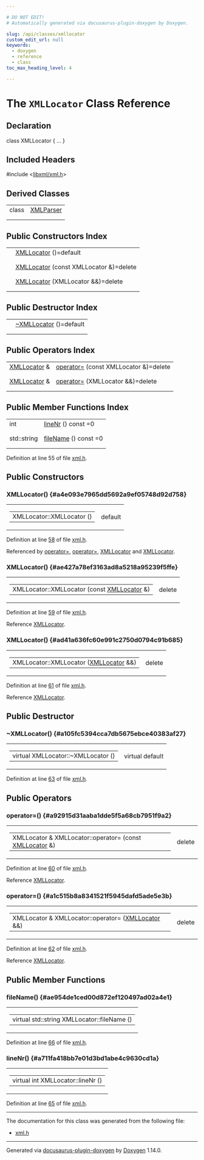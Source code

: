 ```yaml
---

# DO NOT EDIT!
# Automatically generated via docusaurus-plugin-doxygen by Doxygen.

slug: /api/classes/xmllocator
custom_edit_url: null
keywords:
  - doxygen
  - reference
  - class
toc_max_heading_level: 4

---
```


<div class="doxyPage">

# The `XMLLocator` Class Reference



## Declaration

<div class="doxyDeclaration">
class XMLLocator { ... }
</div>

## Included Headers

<div class="doxyIncludesList">#include &lt;<a href="/web-doxygen/docs/api/files/libxml/xml-h">libxml/xml.h</a>&gt;
</div>

## Derived Classes

<table class="doxyMembersIndex">

<tr class="doxyMemberIndexItem">
<td class="doxyMemberIndexItemType" align="left" valign="top">class</td>
<td class="doxyMemberIndexItemName" align="left" valign="top"><a href="/web-doxygen/docs/api/classes/xmlparser">XMLParser</a></td>
</tr>
<tr class="doxyMemberIndexDescription">
<td class="doxyMemberIndexDescriptionLeft"></td>
<td class="doxyMemberIndexDescriptionRight">
</td>
</tr>
<tr class="doxyMemberIndexSeparator">
<td class="doxyMemberIndexSeparator" colspan="2"></td>
</tr>

</table>

## Public Constructors Index

<table class="doxyMembersIndex">

<tr class="doxyMemberIndexItem">
<td class="doxyMemberIndexItemType" align="left" valign="top"></td>
<td class="doxyMemberIndexItemName" align="left" valign="top"><a href="#a4e093e7965dd5692a9ef05748d92d758">XMLLocator</a> ()=default</td>
</tr>
<tr class="doxyMemberIndexDescription">
<td class="doxyMemberIndexDescriptionLeft"></td>
<td class="doxyMemberIndexDescriptionRight">
</td>
</tr>
<tr class="doxyMemberIndexSeparator">
<td class="doxyMemberIndexSeparator" colspan="2"></td>
</tr>

<tr class="doxyMemberIndexItem">
<td class="doxyMemberIndexItemType" align="left" valign="top"></td>
<td class="doxyMemberIndexItemName" align="left" valign="top"><a href="#ae427a78ef3163ad8a5218a95239f5ffe">XMLLocator</a> (const XMLLocator &amp;)=delete</td>
</tr>
<tr class="doxyMemberIndexDescription">
<td class="doxyMemberIndexDescriptionLeft"></td>
<td class="doxyMemberIndexDescriptionRight">
</td>
</tr>
<tr class="doxyMemberIndexSeparator">
<td class="doxyMemberIndexSeparator" colspan="2"></td>
</tr>

<tr class="doxyMemberIndexItem">
<td class="doxyMemberIndexItemType" align="left" valign="top"></td>
<td class="doxyMemberIndexItemName" align="left" valign="top"><a href="#ad41a636fc60e991c2750d0794c91b685">XMLLocator</a> (XMLLocator &amp;&amp;)=delete</td>
</tr>
<tr class="doxyMemberIndexDescription">
<td class="doxyMemberIndexDescriptionLeft"></td>
<td class="doxyMemberIndexDescriptionRight">
</td>
</tr>
<tr class="doxyMemberIndexSeparator">
<td class="doxyMemberIndexSeparator" colspan="2"></td>
</tr>

</table>

## Public Destructor Index

<table class="doxyMembersIndex">

<tr class="doxyMemberIndexItem">
<td class="doxyMemberIndexItemType" align="left" valign="top"></td>
<td class="doxyMemberIndexItemName" align="left" valign="top"><a href="#a105fc5394cca7db5675ebce40383af27">~XMLLocator</a> ()=default</td>
</tr>
<tr class="doxyMemberIndexDescription">
<td class="doxyMemberIndexDescriptionLeft"></td>
<td class="doxyMemberIndexDescriptionRight">
</td>
</tr>
<tr class="doxyMemberIndexSeparator">
<td class="doxyMemberIndexSeparator" colspan="2"></td>
</tr>

</table>

## Public Operators Index

<table class="doxyMembersIndex">

<tr class="doxyMemberIndexItem">
<td class="doxyMemberIndexItemType" align="left" valign="top"><a href="/web-doxygen/docs/api/classes/xmllocator">XMLLocator</a> &amp;</td>
<td class="doxyMemberIndexItemName" align="left" valign="top"><a href="#a92915d31aaba1dde5f5a68cb7951f9a2">operator=</a> (const XMLLocator &amp;)=delete</td>
</tr>
<tr class="doxyMemberIndexDescription">
<td class="doxyMemberIndexDescriptionLeft"></td>
<td class="doxyMemberIndexDescriptionRight">
</td>
</tr>
<tr class="doxyMemberIndexSeparator">
<td class="doxyMemberIndexSeparator" colspan="2"></td>
</tr>

<tr class="doxyMemberIndexItem">
<td class="doxyMemberIndexItemType" align="left" valign="top"><a href="/web-doxygen/docs/api/classes/xmllocator">XMLLocator</a> &amp;</td>
<td class="doxyMemberIndexItemName" align="left" valign="top"><a href="#a1c515b8a8341521f5945dafd5ade5e3b">operator=</a> (XMLLocator &amp;&amp;)=delete</td>
</tr>
<tr class="doxyMemberIndexDescription">
<td class="doxyMemberIndexDescriptionLeft"></td>
<td class="doxyMemberIndexDescriptionRight">
</td>
</tr>
<tr class="doxyMemberIndexSeparator">
<td class="doxyMemberIndexSeparator" colspan="2"></td>
</tr>

</table>

## Public Member Functions Index

<table class="doxyMembersIndex">

<tr class="doxyMemberIndexItem">
<td class="doxyMemberIndexItemType" align="left" valign="top">int</td>
<td class="doxyMemberIndexItemName" align="left" valign="top"><a href="#a711fa418bb7e01d3bd1abe4c9630cd1a">lineNr</a> () const =0</td>
</tr>
<tr class="doxyMemberIndexDescription">
<td class="doxyMemberIndexDescriptionLeft"></td>
<td class="doxyMemberIndexDescriptionRight">
</td>
</tr>
<tr class="doxyMemberIndexSeparator">
<td class="doxyMemberIndexSeparator" colspan="2"></td>
</tr>

<tr class="doxyMemberIndexItem">
<td class="doxyMemberIndexItemType" align="left" valign="top">std::string</td>
<td class="doxyMemberIndexItemName" align="left" valign="top"><a href="#ae954de1ced00d872ef120497ad02a4e1">fileName</a> () const =0</td>
</tr>
<tr class="doxyMemberIndexDescription">
<td class="doxyMemberIndexDescriptionLeft"></td>
<td class="doxyMemberIndexDescriptionRight">
</td>
</tr>
<tr class="doxyMemberIndexSeparator">
<td class="doxyMemberIndexSeparator" colspan="2"></td>
</tr>

</table>


<p>Definition at line 55 of file <a href="/web-doxygen/docs/api/files/libxml/xml-h">xml.h</a>.</p>

<div class="doxySectionDef">

## Public Constructors

### XMLLocator() {#a4e093e7965dd5692a9ef05748d92d758}

<div class="doxyMemberItem">
<div class="doxyMemberProto">
<table class="doxyMemberLabels">
<tr class="doxyMemberLabels">
<td class="doxyMemberLabelsLeft">
<table class="doxyMemberName">
<tr>
<td class="doxyMemberName">XMLLocator::XMLLocator ()</td>
</tr>
</table>
</td>
<td class="doxyMemberLabelsRight">
<span class="doxyMemberLabels">
<span class="doxyMemberLabel default">default</span>
</span>
</td>
</tr>
</table>
</div>
<div class="doxyMemberDoc">


<p>Definition at line <a href="/web-doxygen/docs/api/files/libxml/xml-h/#l00058">58</a> of file <a href="/web-doxygen/docs/api/files/libxml/xml-h">xml.h</a>.</p>

Referenced by <a href="#a92915d31aaba1dde5f5a68cb7951f9a2">operator=</a>, <a href="#a1c515b8a8341521f5945dafd5ade5e3b">operator=</a>, <a href="#ae427a78ef3163ad8a5218a95239f5ffe">XMLLocator</a> and <a href="#ad41a636fc60e991c2750d0794c91b685">XMLLocator</a>.
</div>
</div>

### XMLLocator() {#ae427a78ef3163ad8a5218a95239f5ffe}

<div class="doxyMemberItem">
<div class="doxyMemberProto">
<table class="doxyMemberLabels">
<tr class="doxyMemberLabels">
<td class="doxyMemberLabelsLeft">
<table class="doxyMemberName">
<tr>
<td class="doxyMemberName">XMLLocator::XMLLocator (const <a href="/web-doxygen/docs/api/classes/xmllocator">XMLLocator</a> &amp;)</td>
</tr>
</table>
</td>
<td class="doxyMemberLabelsRight">
<span class="doxyMemberLabels">
<span class="doxyMemberLabel delete">delete</span>
</span>
</td>
</tr>
</table>
</div>
<div class="doxyMemberDoc">


<p>Definition at line <a href="/web-doxygen/docs/api/files/libxml/xml-h/#l00059">59</a> of file <a href="/web-doxygen/docs/api/files/libxml/xml-h">xml.h</a>.</p>

Reference <a href="#a4e093e7965dd5692a9ef05748d92d758">XMLLocator</a>.
</div>
</div>

### XMLLocator() {#ad41a636fc60e991c2750d0794c91b685}

<div class="doxyMemberItem">
<div class="doxyMemberProto">
<table class="doxyMemberLabels">
<tr class="doxyMemberLabels">
<td class="doxyMemberLabelsLeft">
<table class="doxyMemberName">
<tr>
<td class="doxyMemberName">XMLLocator::XMLLocator (<a href="/web-doxygen/docs/api/classes/xmllocator">XMLLocator</a> &amp;&amp;)</td>
</tr>
</table>
</td>
<td class="doxyMemberLabelsRight">
<span class="doxyMemberLabels">
<span class="doxyMemberLabel delete">delete</span>
</span>
</td>
</tr>
</table>
</div>
<div class="doxyMemberDoc">


<p>Definition at line <a href="/web-doxygen/docs/api/files/libxml/xml-h/#l00061">61</a> of file <a href="/web-doxygen/docs/api/files/libxml/xml-h">xml.h</a>.</p>

Reference <a href="#a4e093e7965dd5692a9ef05748d92d758">XMLLocator</a>.
</div>
</div>

</div>

<div class="doxySectionDef">

## Public Destructor

### ~XMLLocator() {#a105fc5394cca7db5675ebce40383af27}

<div class="doxyMemberItem">
<div class="doxyMemberProto">
<table class="doxyMemberLabels">
<tr class="doxyMemberLabels">
<td class="doxyMemberLabelsLeft">
<table class="doxyMemberName">
<tr>
<td class="doxyMemberName">virtual XMLLocator::~XMLLocator ()</td>
</tr>
</table>
</td>
<td class="doxyMemberLabelsRight">
<span class="doxyMemberLabels">
<span class="doxyMemberLabel virtual">virtual</span>
<span class="doxyMemberLabel default">default</span>
</span>
</td>
</tr>
</table>
</div>
<div class="doxyMemberDoc">


<p>Definition at line <a href="/web-doxygen/docs/api/files/libxml/xml-h/#l00063">63</a> of file <a href="/web-doxygen/docs/api/files/libxml/xml-h">xml.h</a>.</p>
</div>
</div>

</div>

<div class="doxySectionDef">

## Public Operators

### operator=() {#a92915d31aaba1dde5f5a68cb7951f9a2}

<div class="doxyMemberItem">
<div class="doxyMemberProto">
<table class="doxyMemberLabels">
<tr class="doxyMemberLabels">
<td class="doxyMemberLabelsLeft">
<table class="doxyMemberName">
<tr>
<td class="doxyMemberName">XMLLocator &amp; XMLLocator::operator= (const <a href="/web-doxygen/docs/api/classes/xmllocator">XMLLocator</a> &amp;)</td>
</tr>
</table>
</td>
<td class="doxyMemberLabelsRight">
<span class="doxyMemberLabels">
<span class="doxyMemberLabel delete">delete</span>
</span>
</td>
</tr>
</table>
</div>
<div class="doxyMemberDoc">


<p>Definition at line <a href="/web-doxygen/docs/api/files/libxml/xml-h/#l00060">60</a> of file <a href="/web-doxygen/docs/api/files/libxml/xml-h">xml.h</a>.</p>

Reference <a href="#a4e093e7965dd5692a9ef05748d92d758">XMLLocator</a>.
</div>
</div>

### operator=() {#a1c515b8a8341521f5945dafd5ade5e3b}

<div class="doxyMemberItem">
<div class="doxyMemberProto">
<table class="doxyMemberLabels">
<tr class="doxyMemberLabels">
<td class="doxyMemberLabelsLeft">
<table class="doxyMemberName">
<tr>
<td class="doxyMemberName">XMLLocator &amp; XMLLocator::operator= (<a href="/web-doxygen/docs/api/classes/xmllocator">XMLLocator</a> &amp;&amp;)</td>
</tr>
</table>
</td>
<td class="doxyMemberLabelsRight">
<span class="doxyMemberLabels">
<span class="doxyMemberLabel delete">delete</span>
</span>
</td>
</tr>
</table>
</div>
<div class="doxyMemberDoc">


<p>Definition at line <a href="/web-doxygen/docs/api/files/libxml/xml-h/#l00062">62</a> of file <a href="/web-doxygen/docs/api/files/libxml/xml-h">xml.h</a>.</p>

Reference <a href="#a4e093e7965dd5692a9ef05748d92d758">XMLLocator</a>.
</div>
</div>

</div>

<div class="doxySectionDef">

## Public Member Functions

### fileName() {#ae954de1ced00d872ef120497ad02a4e1}

<div class="doxyMemberItem">
<div class="doxyMemberProto">
<table class="doxyMemberLabels">
<tr class="doxyMemberLabels">
<td class="doxyMemberLabelsLeft">
<table class="doxyMemberName">
<tr>
<td class="doxyMemberName">virtual std::string XMLLocator::fileName ()</td>
</tr>
</table>
</td>
</tr>
</table>
</div>
<div class="doxyMemberDoc">


<p>Definition at line <a href="/web-doxygen/docs/api/files/libxml/xml-h/#l00066">66</a> of file <a href="/web-doxygen/docs/api/files/libxml/xml-h">xml.h</a>.</p>
</div>
</div>

### lineNr() {#a711fa418bb7e01d3bd1abe4c9630cd1a}

<div class="doxyMemberItem">
<div class="doxyMemberProto">
<table class="doxyMemberLabels">
<tr class="doxyMemberLabels">
<td class="doxyMemberLabelsLeft">
<table class="doxyMemberName">
<tr>
<td class="doxyMemberName">virtual int XMLLocator::lineNr ()</td>
</tr>
</table>
</td>
</tr>
</table>
</div>
<div class="doxyMemberDoc">


<p>Definition at line <a href="/web-doxygen/docs/api/files/libxml/xml-h/#l00065">65</a> of file <a href="/web-doxygen/docs/api/files/libxml/xml-h">xml.h</a>.</p>
</div>
</div>

</div>

<hr/>

<p>The documentation for this class was generated from the following file:</p>

<ul>
<li><a href="/web-doxygen/docs/api/files/libxml/xml-h">xml.h</a></li>
</ul>

<hr/>

<p class="doxyGeneratedBy">Generated via <a href="https://github.com/xpack/docusaurus-plugin-doxygen">docusaurus-plugin-doxygen</a> by <a href="https://www.doxygen.nl">Doxygen</a> 1.14.0.</p>

</div>
